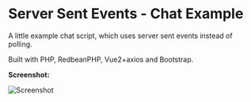 # Server Sent Events - Chat Example

A little example chat script, which uses server sent events instead of polling.

Built with PHP, RedbeanPHP, Vue2+axios and Bootstrap.

**Screenshot:**

![Screenshot](https://i.imgur.com/gn98Y9D.gif)

